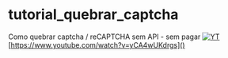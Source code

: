 # tutorial_quebrar_captcha
Como quebrar captcha / reCAPTCHA sem API - sem pagar
[![YT](https://i.ytimg.com/vi/yCA4wUKdrgs/maxresdefault.jpg)](https://www.youtube.com/watch?v=yCA4wUKdrgs)
[https://www.youtube.com/watch?v=yCA4wUKdrgs]()


